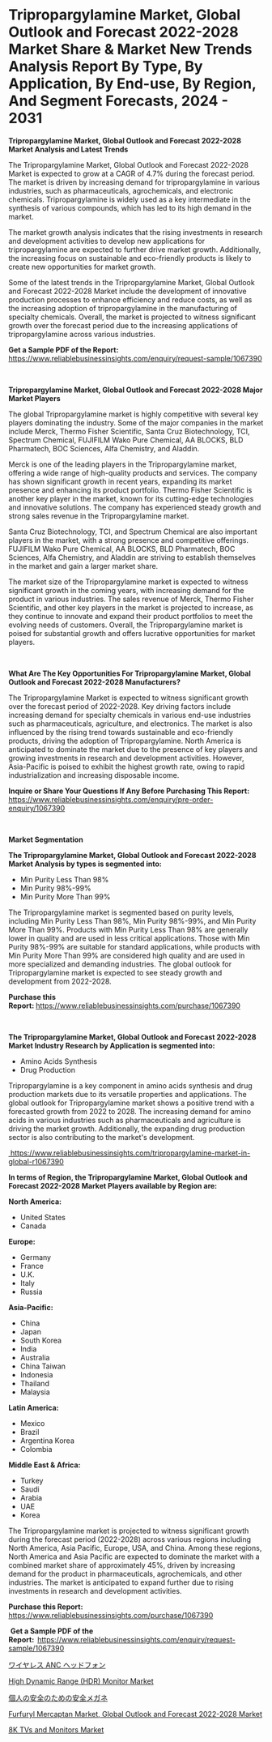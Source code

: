 <p><h1>Tripropargylamine Market, Global Outlook and Forecast 2022-2028 Market Share & Market New Trends Analysis Report By Type, By Application, By End-use, By Region, And Segment Forecasts, 2024 - 2031</h1></p><p><strong>Tripropargylamine Market, Global Outlook and Forecast 2022-2028 Market Analysis and Latest Trends</strong></p>
<p><p>The Tripropargylamine Market, Global Outlook and Forecast 2022-2028 Market is expected to grow at a CAGR of 4.7% during the forecast period. The market is driven by increasing demand for tripropargylamine in various industries, such as pharmaceuticals, agrochemicals, and electronic chemicals. Tripropargylamine is widely used as a key intermediate in the synthesis of various compounds, which has led to its high demand in the market.</p><p>The market growth analysis indicates that the rising investments in research and development activities to develop new applications for tripropargylamine are expected to further drive market growth. Additionally, the increasing focus on sustainable and eco-friendly products is likely to create new opportunities for market growth.</p><p>Some of the latest trends in the Tripropargylamine Market, Global Outlook and Forecast 2022-2028 Market include the development of innovative production processes to enhance efficiency and reduce costs, as well as the increasing adoption of tripropargylamine in the manufacturing of specialty chemicals. Overall, the market is projected to witness significant growth over the forecast period due to the increasing applications of tripropargylamine across various industries.</p></p>
<p><strong>Get a Sample PDF of the Report:&nbsp;</strong> <a href="https://www.reliablebusinessinsights.com/enquiry/request-sample/1067390">https://www.reliablebusinessinsights.com/enquiry/request-sample/1067390</a></p>
<p>&nbsp;</p>
<p><strong>Tripropargylamine Market, Global Outlook and Forecast 2022-2028 Major Market Players</strong></p>
<p><p>The global Tripropargylamine market is highly competitive with several key players dominating the industry. Some of the major companies in the market include Merck, Thermo Fisher Scientific, Santa Cruz Biotechnology, TCI, Spectrum Chemical, FUJIFILM Wako Pure Chemical, AA BLOCKS, BLD Pharmatech, BOC Sciences, Alfa Chemistry, and Aladdin.</p><p>Merck is one of the leading players in the Tripropargylamine market, offering a wide range of high-quality products and services. The company has shown significant growth in recent years, expanding its market presence and enhancing its product portfolio. Thermo Fisher Scientific is another key player in the market, known for its cutting-edge technologies and innovative solutions. The company has experienced steady growth and strong sales revenue in the Tripropargylamine market.</p><p>Santa Cruz Biotechnology, TCI, and Spectrum Chemical are also important players in the market, with a strong presence and competitive offerings. FUJIFILM Wako Pure Chemical, AA BLOCKS, BLD Pharmatech, BOC Sciences, Alfa Chemistry, and Aladdin are striving to establish themselves in the market and gain a larger market share.</p><p>The market size of the Tripropargylamine market is expected to witness significant growth in the coming years, with increasing demand for the product in various industries. The sales revenue of Merck, Thermo Fisher Scientific, and other key players in the market is projected to increase, as they continue to innovate and expand their product portfolios to meet the evolving needs of customers. Overall, the Tripropargylamine market is poised for substantial growth and offers lucrative opportunities for market players.</p></p>
<p>&nbsp;</p>
<p><strong>What Are The Key Opportunities For Tripropargylamine Market, Global Outlook and Forecast 2022-2028 Manufacturers?</strong></p>
<p><p>The Tripropargylamine Market is expected to witness significant growth over the forecast period of 2022-2028. Key driving factors include increasing demand for specialty chemicals in various end-use industries such as pharmaceuticals, agriculture, and electronics. The market is also influenced by the rising trend towards sustainable and eco-friendly products, driving the adoption of Tripropargylamine. North America is anticipated to dominate the market due to the presence of key players and growing investments in research and development activities. However, Asia-Pacific is poised to exhibit the highest growth rate, owing to rapid industrialization and increasing disposable income.</p></p>
<p><strong>Inquire or Share Your Questions If Any Before Purchasing This Report:</strong> <a href="https://www.reliablebusinessinsights.com/enquiry/pre-order-enquiry/1067390">https://www.reliablebusinessinsights.com/enquiry/pre-order-enquiry/1067390</a></p>
<p>&nbsp;</p>
<p><strong>Market Segmentation</strong></p>
<p><strong>The Tripropargylamine Market, Global Outlook and Forecast 2022-2028 Market Analysis by types is segmented into:</strong></p>
<p><ul><li>Min Purity Less Than 98%</li><li>Min Purity 98%-99%</li><li>Min Purity More Than 99%</li></ul></p>
<p><p>The Tripropargylamine market is segmented based on purity levels, including Min Purity Less Than 98%, Min Purity 98%-99%, and Min Purity More Than 99%. Products with Min Purity Less Than 98% are generally lower in quality and are used in less critical applications. Those with Min Purity 98%-99% are suitable for standard applications, while products with Min Purity More Than 99% are considered high quality and are used in more specialized and demanding industries. The global outlook for Tripropargylamine market is expected to see steady growth and development from 2022-2028.</p></p>
<p><strong>Purchase this Report:&nbsp;</strong><a href="https://www.reliablebusinessinsights.com/purchase/1067390">https://www.reliablebusinessinsights.com/purchase/1067390</a></p>
<p>&nbsp;</p>
<p><strong>The Tripropargylamine Market, Global Outlook and Forecast 2022-2028 Market Industry Research by Application is segmented into:</strong></p>
<p><ul><li>Amino Acids Synthesis</li><li>Drug Production</li></ul></p>
<p><p>Tripropargylamine is a key component in amino acids synthesis and drug production markets due to its versatile properties and applications. The global outlook for Tripropargylamine market shows a positive trend with a forecasted growth from 2022 to 2028. The increasing demand for amino acids in various industries such as pharmaceuticals and agriculture is driving the market growth. Additionally, the expanding drug production sector is also contributing to the market's development.</p></p>
<p><a href="https://www.reliablebusinessinsights.com/tripropargylamine-market-in-global-r1067390">&nbsp;https://www.reliablebusinessinsights.com/tripropargylamine-market-in-global-r1067390</a></p>
<p><strong>In terms of Region, the Tripropargylamine Market, Global Outlook and Forecast 2022-2028 Market Players available by Region are:</strong></p>
<p>
    <p> <strong> North America: </strong>
        <ul>
            <li>United States</li>
            <li>Canada</li>
        </ul>
        </p> 
    <p> <strong> Europe: </strong>
        <ul>
            <li>Germany</li>
            <li>France</li>
            <li>U.K.</li>
            <li>Italy</li>
            <li>Russia</li>
        </ul>
        </p> 
    <p> <strong> Asia-Pacific: </strong>
        <ul>
            <li>China</li>
            <li>Japan</li>
            <li>South Korea</li>
            <li>India</li>
            <li>Australia</li>
            <li>China Taiwan</li>
            <li>Indonesia</li>
            <li>Thailand</li>
            <li>Malaysia</li>
        </ul>
        </p> 
    <p> <strong> Latin America: </strong>
        <ul>
            <li>Mexico</li>
            <li>Brazil</li>
            <li>Argentina Korea</li>
            <li>Colombia</li>
        </ul>
        </p> 
    <p> <strong> Middle East & Africa: </strong>
        <ul>
            <li>Turkey</li>
            <li>Saudi</li>
            <li>Arabia</li>
            <li>UAE</li>
            <li>Korea</li>
        </ul>
    </p>
    </p>
<p><p>The Tripropargylamine market is projected to witness significant growth during the forecast period (2022-2028) across various regions including North America, Asia Pacific, Europe, USA, and China. Among these regions, North America and Asia Pacific are expected to dominate the market with a combined market share of approximately 45%, driven by increasing demand for the product in pharmaceuticals, agrochemicals, and other industries. The market is anticipated to expand further due to rising investments in research and development activities.</p></p>
<p><strong>Purchase this Report: </strong><a href="https://www.reliablebusinessinsights.com/purchase/1067390">https://www.reliablebusinessinsights.com/purchase/1067390</a></p>
<p>&nbsp;<strong>Get a Sample PDF of the Report:&nbsp;&nbsp;</strong><a href="https://www.reliablebusinessinsights.com/enquiry/request-sample/1067390">https://www.reliablebusinessinsights.com/enquiry/request-sample/1067390</a></p>
<p><strong></strong></p>
<p><p><a href="https://github.com/avwofrml53535/Market-Research-Report-List-2/blob/main/267870786674.md">ワイヤレス ANC ヘッドフォン</a></p><p><a href="https://issuu.com/reportprime-2/docs/high-dynamic-range-hdr-monitor-market-size-2030.pp">High Dynamic Range (HDR) Monitor Market</a></p><p><a href="https://github.com/vtbvgl20191192/Market-Research-Report-List-2/blob/main/133301786675.md">個人の安全のための安全メガネ</a></p><p><a href="https://github.com/MyrticeDare2023/Market-Research-Report-List-1/blob/main/furfuryl-mercaptan-market-global-outlook-and-forecast-2022-2028-market.md">Furfuryl Mercaptan Market, Global Outlook and Forecast 2022-2028 Market</a></p><p><a href="https://issuu.com/reportprime-2/docs/8k-tvs-and-monitors-market-size-2030.pptx">8K TVs and Monitors Market</a></p></p>